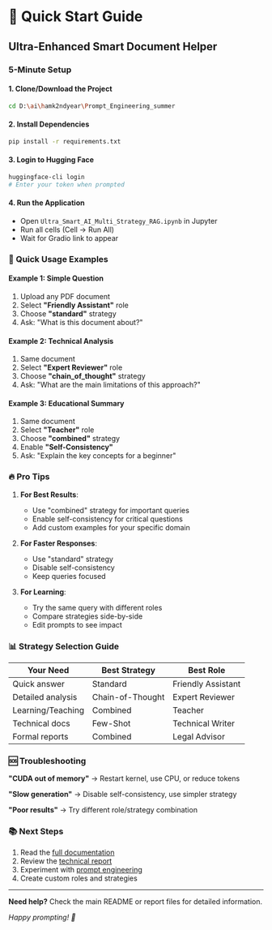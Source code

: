 # 🚀 Quick Start Guide

## Ultra-Enhanced Smart Document Helper

### 5-Minute Setup

#### 1. **Clone/Download the Project**
```bash
cd D:\ai\hamk2ndyear\Prompt_Engineering_summer
```

#### 2. **Install Dependencies**
```bash
pip install -r requirements.txt
```

#### 3. **Login to Hugging Face**
```bash
huggingface-cli login
# Enter your token when prompted
```

#### 4. **Run the Application**
- Open `Ultra_Smart_AI_Multi_Strategy_RAG.ipynb` in Jupyter
- Run all cells (Cell → Run All)
- Wait for Gradio link to appear

### 🎯 Quick Usage Examples

#### Example 1: Simple Question
1. Upload any PDF document
2. Select **"Friendly Assistant"** role
3. Choose **"standard"** strategy
4. Ask: "What is this document about?"

#### Example 2: Technical Analysis
1. Same document
2. Select **"Expert Reviewer"** role
3. Choose **"chain_of_thought"** strategy
4. Ask: "What are the main limitations of this approach?"

#### Example 3: Educational Summary
1. Same document
2. Select **"Teacher"** role
3. Choose **"combined"** strategy
4. Enable **"Self-Consistency"**
5. Ask: "Explain the key concepts for a beginner"

### 🔥 Pro Tips

1. **For Best Results**:
   - Use "combined" strategy for important queries
   - Enable self-consistency for critical questions
   - Add custom examples for your specific domain

2. **For Faster Responses**:
   - Use "standard" strategy
   - Disable self-consistency
   - Keep queries focused

3. **For Learning**:
   - Try the same query with different roles
   - Compare strategies side-by-side
   - Edit prompts to see impact

### 📊 Strategy Selection Guide

| Your Need | Best Strategy | Best Role |
|-----------|--------------|-----------|
| Quick answer | Standard | Friendly Assistant |
| Detailed analysis | Chain-of-Thought | Expert Reviewer |
| Learning/Teaching | Combined | Teacher |
| Technical docs | Few-Shot | Technical Writer |
| Formal reports | Combined | Legal Advisor |

### 🆘 Troubleshooting

**"CUDA out of memory"**
→ Restart kernel, use CPU, or reduce tokens

**"Slow generation"**
→ Disable self-consistency, use simpler strategy

**"Poor results"**
→ Try different role/strategy combination

### 📚 Next Steps

1. Read the [full documentation](./Ultra_Enhanced_README.md)
2. Review the [technical report](./Ultra_Enhanced_Multi_Strategy_Report.md)
3. Experiment with [prompt engineering](./Prompt_Engineering_Techniques_Reference.md)
4. Create custom roles and strategies

---

**Need help?** Check the main README or report files for detailed information.

*Happy prompting! 🎉*